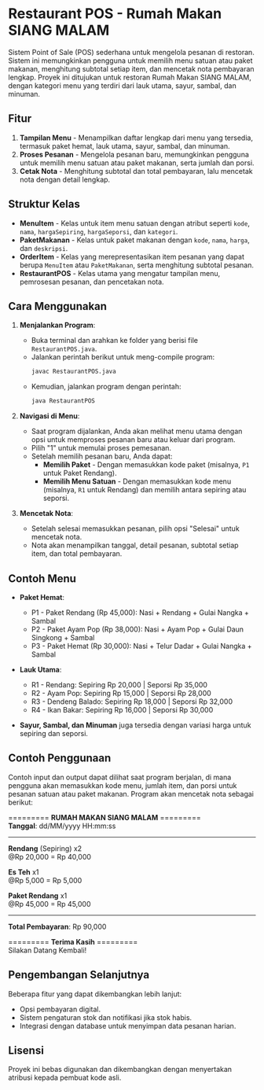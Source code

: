 # Restaurant POS - Rumah Makan SIANG MALAM

Sistem Point of Sale (POS) sederhana untuk mengelola pesanan di restoran. Sistem ini memungkinkan pengguna untuk memilih menu satuan atau paket makanan, menghitung subtotal setiap item, dan mencetak nota pembayaran lengkap. Proyek ini ditujukan untuk restoran Rumah Makan SIANG MALAM, dengan kategori menu yang terdiri dari lauk utama, sayur, sambal, dan minuman.

## Fitur

1. **Tampilan Menu** - Menampilkan daftar lengkap dari menu yang tersedia, termasuk paket hemat, lauk utama, sayur, sambal, dan minuman.
2. **Proses Pesanan** - Mengelola pesanan baru, memungkinkan pengguna untuk memilih menu satuan atau paket makanan, serta jumlah dan porsi.
3. **Cetak Nota** - Menghitung subtotal dan total pembayaran, lalu mencetak nota dengan detail lengkap.

## Struktur Kelas

- **MenuItem** - Kelas untuk item menu satuan dengan atribut seperti `kode`, `nama`, `hargaSepiring`, `hargaSeporsi`, dan `kategori`.
- **PaketMakanan** - Kelas untuk paket makanan dengan `kode`, `nama`, `harga`, dan `deskripsi`.
- **OrderItem** - Kelas yang merepresentasikan item pesanan yang dapat berupa `MenuItem` atau `PaketMakanan`, serta menghitung subtotal pesanan.
- **RestaurantPOS** - Kelas utama yang mengatur tampilan menu, pemrosesan pesanan, dan pencetakan nota.

## Cara Menggunakan

1. **Menjalankan Program**:
   - Buka terminal dan arahkan ke folder yang berisi file `RestaurantPOS.java`.
   - Jalankan perintah berikut untuk meng-compile program:
     ```bash
     javac RestaurantPOS.java
     ```
   - Kemudian, jalankan program dengan perintah:
     ```bash
     java RestaurantPOS
     ```

2. **Navigasi di Menu**:
   - Saat program dijalankan, Anda akan melihat menu utama dengan opsi untuk memproses pesanan baru atau keluar dari program.
   - Pilih "1" untuk memulai proses pemesanan.
   - Setelah memilih pesanan baru, Anda dapat:
      - **Memilih Paket** - Dengan memasukkan kode paket (misalnya, `P1` untuk Paket Rendang).
      - **Memilih Menu Satuan** - Dengan memasukkan kode menu (misalnya, `R1` untuk Rendang) dan memilih antara sepiring atau seporsi.

3. **Mencetak Nota**:
   - Setelah selesai memasukkan pesanan, pilih opsi "Selesai" untuk mencetak nota.
   - Nota akan menampilkan tanggal, detail pesanan, subtotal setiap item, dan total pembayaran.

## Contoh Menu

- **Paket Hemat**:
   - P1 - Paket Rendang (Rp 45,000): Nasi + Rendang + Gulai Nangka + Sambal
   - P2 - Paket Ayam Pop (Rp 38,000): Nasi + Ayam Pop + Gulai Daun Singkong + Sambal
   - P3 - Paket Hemat (Rp 30,000): Nasi + Telur Dadar + Gulai Nangka + Sambal

- **Lauk Utama**:
   - R1 - Rendang: Sepiring Rp 20,000 | Seporsi Rp 35,000
   - R2 - Ayam Pop: Sepiring Rp 15,000 | Seporsi Rp 28,000
   - R3 - Dendeng Balado: Sepiring Rp 18,000 | Seporsi Rp 32,000
   - R4 - Ikan Bakar: Sepiring Rp 16,000 | Seporsi Rp 30,000

- **Sayur, Sambal, dan Minuman** juga tersedia dengan variasi harga untuk sepiring dan seporsi.

## Contoh Penggunaan

Contoh input dan output dapat dilihat saat program berjalan, di mana pengguna akan memasukkan kode menu, jumlah item, dan porsi untuk pesanan satuan atau paket makanan. Program akan mencetak nota sebagai berikut:

========= **RUMAH MAKAN SIANG MALAM** =========  
**Tanggal**: dd/MM/yyyy HH:mm:ss

---

**Rendang** (Sepiring) x2  
@Rp 20,000 = Rp 40,000

**Es Teh** x1  
@Rp 5,000 = Rp 5,000

**Paket Rendang** x1  
@Rp 45,000 = Rp 45,000

---

**Total Pembayaran**: Rp 90,000

========= **Terima Kasih** =========  
Silakan Datang Kembali!


## Pengembangan Selanjutnya

Beberapa fitur yang dapat dikembangkan lebih lanjut:
- Opsi pembayaran digital.
- Sistem pengaturan stok dan notifikasi jika stok habis.
- Integrasi dengan database untuk menyimpan data pesanan harian.

## Lisensi

Proyek ini bebas digunakan dan dikembangkan dengan menyertakan atribusi kepada pembuat kode asli.

